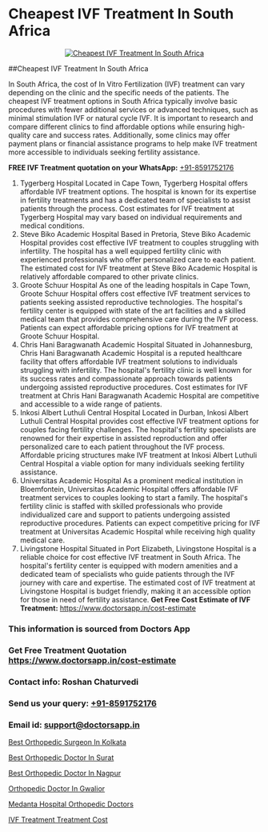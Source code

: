 # Cheapest IVF Treatment In South Africa

<p align="center">
  <a href="https://doctorsapp.in/treatment/ivf-treatment">
    <img src="https://doctorsapp.co.in/uploads/treatment_image/ICSI.jpg" alt="Cheapest IVF Treatment In South Africa">
  </a>
</p>
##Cheapest IVF Treatment In South Africa

In South Africa, the cost of In Vitro Fertilization (IVF) treatment can vary depending on the clinic and the specific needs of the patients. The cheapest IVF treatment options in South Africa typically involve basic procedures with fewer additional services or advanced techniques, such as minimal stimulation IVF or natural cycle IVF. It is important to research and compare different clinics to find affordable options while ensuring high-quality care and success rates. Additionally, some clinics may offer payment plans or financial assistance programs to help make IVF treatment more accessible to individuals seeking fertility assistance.

**FREE IVF Treatment quotation on your WhatsApp:**  [+91-8591752176](https://api.whatsapp.com/send?phone=8591752176)

1) Tygerberg Hospital   Located in Cape Town, Tygerberg Hospital offers affordable IVF treatment options. The hospital is known for its expertise in fertility treatments and has a dedicated team of specialists to assist patients through the process. Cost estimates for IVF treatment at Tygerberg Hospital may vary based on individual requirements and medical conditions.
2) Steve Biko Academic Hospital   Based in Pretoria, Steve Biko Academic Hospital provides cost effective IVF treatment to couples struggling with infertility. The hospital has a well equipped fertility clinic with experienced professionals who offer personalized care to each patient. The estimated cost for IVF treatment at Steve Biko Academic Hospital is relatively affordable compared to other private clinics.
3) Groote Schuur Hospital   As one of the leading hospitals in Cape Town, Groote Schuur Hospital offers cost effective IVF treatment services to patients seeking assisted reproductive technologies. The hospital's fertility center is equipped with state of the art facilities and a skilled medical team that provides comprehensive care during the IVF process. Patients can expect affordable pricing options for IVF treatment at Groote Schuur Hospital.
4) Chris Hani Baragwanath Academic Hospital   Situated in Johannesburg, Chris Hani Baragwanath Academic Hospital is a reputed healthcare facility that offers affordable IVF treatment solutions to individuals struggling with infertility. The hospital's fertility clinic is well known for its success rates and compassionate approach towards patients undergoing assisted reproductive procedures. Cost estimates for IVF treatment at Chris Hani Baragwanath Academic Hospital are competitive and accessible to a wide range of patients.
5) Inkosi Albert Luthuli Central Hospital   Located in Durban, Inkosi Albert Luthuli Central Hospital provides cost effective IVF treatment options for couples facing fertility challenges. The hospital's fertility specialists are renowned for their expertise in assisted reproduction and offer personalized care to each patient throughout the IVF process. Affordable pricing structures make IVF treatment at Inkosi Albert Luthuli Central Hospital a viable option for many individuals seeking fertility assistance.
6) Universitas Academic Hospital   As a prominent medical institution in Bloemfontein, Universitas Academic Hospital offers affordable IVF treatment services to couples looking to start a family. The hospital's fertility clinic is staffed with skilled professionals who provide individualized care and support to patients undergoing assisted reproductive procedures. Patients can expect competitive pricing for IVF treatment at Universitas Academic Hospital while receiving high quality medical care.
7) Livingstone Hospital   Situated in Port Elizabeth, Livingstone Hospital is a reliable choice for cost effective IVF treatment in South Africa. The hospital's fertility center is equipped with modern amenities and a dedicated team of specialists who guide patients through the IVF journey with care and expertise. The estimated cost of IVF treatment at Livingstone Hospital is budget friendly, making it an accessible option for those in need of fertility assistance.
**Get Free Cost Estimate of IVF Treatment:** https://www.doctorsapp.in/cost-estimate

### This information is sourced from Doctors App 
### Get Free Treatment Quotation https://www.doctorsapp.in/cost-estimate
### Contact info: Roshan Chaturvedi 
### Send us your query: [+91-8591752176](https://api.whatsapp.com/send?phone=8591752176) 
### Email id: support@doctorsapp.in

[Best Orthopedic Surgeon In Kolkata](https://www.linkedin.com/pulse/best-orthopedic-surgeon-kolkata-doctorsapp-united-arab-emirates-3hpee?trackingId=vSg%2BrcX2M2Pe9M%2FOBjvCOg%3D%3D&lipi=urn%3Ali%3Apage%3Ad_flagship3_company_admin%3BSXrbBuk4SwWZ8nIcZ2zSvw%3D%3D)

[Best Orthopedic Doctor In Surat](https://www.linkedin.com/pulse/best-orthopedic-doctor-surat-doctorsapp-chittagong-hciye?trackingId=jKmMNezZltfIiPHfoGD1Qw%3D%3D&lipi=urn%3Ali%3Apage%3Ad_flagship3_company_admin%3BUjs5mcUZR9ewYOKOFkpg2w%3D%3D)

[Best Orthopedic Doctor In Nagpur](https://medium.com/@vimalrana22/best-orthopedic-doctor-in-nagpur-828a7e80d2f9)

[Orthopedic Doctor In Gwalior](https://medium.com/@vimalrana22/orthopedic-doctor-in-gwalior-db56315fa585)

[Medanta Hospital Orthopedic Doctors](https://doctors-apps.github.io/doctorsapp/medanta-hospital-orthopedic-doctors)

[IVF Treatment Treatment Cost](https://doctors-apps.github.io/doctorsapp/ivf-treatment-treatment-cost)

